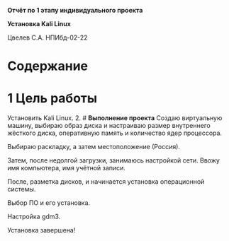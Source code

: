 ﻿**Отчёт по 1 этапу индивидуального проекта**

**Установка Kali Linux**

Цвелев С.А. НПИбд-02-22
# Содержание

# <a name="цель-работы"></a>**1	Цель работы**
Установить Kali Linux.
2. # **Выполнение проекта**
Создаю виртуальную машину, выбираю образ диска и настраиваю размер внутреннего жёсткого диска, оперативную память и количество ядер процессора.

Выбираю раскладку, а затем местоположение (Россия).

Затем, после недолгой загрузки, занимаюсь настройкой сети. Ввожу имя компьютера, имя учётной записи.

После, разметка дисков, и начинается установка операционной системы.

Выбор ПО и его установка.

Настройка gdm3.

Установка завершена!

